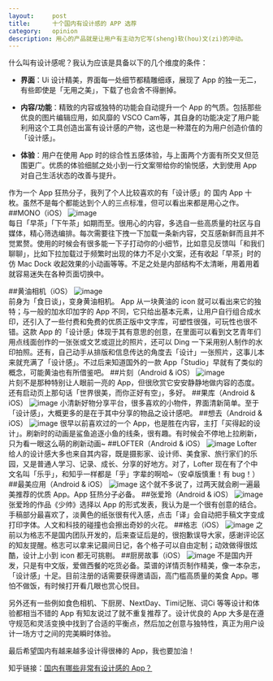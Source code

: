 ```yaml
---
layout:     post
title:      十个国内有设计感的 APP 选荐
category:   opinion
description: 用心的产品就是让用户有主动为它写(sheng)软(hou)文(zi)的冲动。
---
```

什么叫有设计感呢？我认为应该是具备以下的几个维度的条件：  
  
* **界面**：Ui 设计精美，界面每一处细节都精雕细琢，展现了 App 的独一无二，有些即使是「无用之美」，下载了也会舍不得删掉。   
 
* **内容/功能**：精致的内容或独特的功能会自动提升一个 App 的气质。包括那些优良的图片编辑应用，如风靡的 VSCO Cam等，其自身的功能决定了用户能利用这个工具创造出富有设计感的产物，这也是一种潜在的为用户创造价值的「设计感」。    

* **体验**：用户在使用 App 时的综合性五感体验，与上面两个方面有所交叉但范围更广。优质的体验细腻之处小到一行文案带给你的愉悦感，大到使用 App 对自己生活状态的改善与提升。

作为一个 App 狂热分子，我列了个人比较喜欢的有「设计感」的 国内 App 十枚。虽然不是每个都能达到个人的三点标准，但可以看出来都是用心之作。  
##MONO（iOS）
![image](http://ww2.sinaimg.cn/large/005X3pWTjw1ep6mv37p6lj30xc0m8jwu.jpg)  
每日「早茶」「下午茶」如期而至。很用心的内容，多选自一些高质量的社区与自媒体，精心筛选编排。每次需要往下拽一下加载一条新内容，交互感新鲜而且并不觉累赘。使用的时候会有很多能一下子打动你的小细节，比如意见反馈叫「和我们聊聊」，比如下拉加载过于频繁时出现的体力不足小文案，还有收起「早茶」时的仿 Mac Dock 收起效果的小动画等等。不足之处是内部结构不太清晰，用着用着就容易迷失在各种页面切换中。  
  
##黄油相机（iOS）
![image](http://ww1.sinaimg.cn/large/005X3pWTjw1ep6mv2fod9j30xc0m87bq.jpg)   
前身为「食日谈」，变身黄油相机。 App 从一块黄油的 icon 就可以看出来它的独特；与一般的加水印加字的 App 不同，它只给出基本元素，让用户自行组合成水印，还引入了一些付费和免费的优质正版中文字库，可塑性很强，可玩性也很不错。这款 App 的「设计感」体现于其有意思的创意，在里面可以看到文艺青年们用点线面创作的一张张或文艺或逗比的照片，还可以 Ding 一下采用别人制作的水印拍照。还有，自己动手从排版和信息传达的角度去「设计」一张照片，这事儿本来就充满了「设计感」。不过后来知道国外的一款 App「Studio」早就有了类似的概念，可能黄油也有所借鉴吧。
##片刻（Android & iOS）
![image](http://ww1.sinaimg.cn/large/005X3q9sjw1ep6muv6vuej30xc0m8jwh.jpg)  
片刻不是那种特别让人眼前一亮的 App，但很欣赏它安安静静地做内容的态度。还有启动页上那句话「世界很美，而你正好有空」，多好。
##果库（Android & iOS）
![image](http://ww3.sinaimg.cn/large/005X4kHAjw1ep6muyk48dj30xc0m8wkp.jpg)
小清新好物分享平台，很多喜欢的小物件，界面清新简单。至于「设计感」，大概更多的是在于其中分享的物品之设计感吧。
##想去（Android & iOS）
![image](http://ww3.sinaimg.cn/large/005X3q9sjw1ep6mv1qyd0j30xc0m8jx8.jpg)
很早以前喜欢过的一个 App，也是胜在内容，主打「买得起的设计」。刷新时的动画是鲨鱼追逐小鱼的线条，很有趣。有时候会不停地上拉刷新，只为看一眼这么萌的刷新动画~
##LOFTER（Android & iOS）
![image](http://ww3.sinaimg.cn/large/005X3nNxjw1ep6mv3xb2fj30xc0m8jx1.jpg)
Lofter 给人的设计感大多也来自其内容，既是摄影家、设计师、美食家、旅行家们的乐园，又是普通人学习、记录、成长、分享的好地方。对了，Lofter 现在有了个中文名叫「乐乎」，和知乎一样都是「乎」字辈的啊哈~（安卓版慎重！有 bug！）
##最美应用（Android & iOS）
![image](http://ww4.sinaimg.cn/large/005X4kHAjw1ep6mxsjsdij30xc0m8wkx.jpg)
这个就不多说了，过两天就会刷一遍最美推荐的优质 App。App 狂热分子必备。
##张爱玲（Android & iOS）
![image](http://ww2.sinaimg.cn/large/005X3nNxjw1ep6mv50hm3j30xc0m844l.jpg)
张爱玲的作品《少帅》选择以 App 的形式发表，我认为是一个很有创意的结合。手稿部分最喜欢了，淡黄色的纸张很有代入感，点击「译」会自动把手稿文字变成打印字体。人文和科技的碰撞也会擦出奇妙的火花。
##格志（iOS）
![image](http://ww4.sinaimg.cn/large/005X3q9sjw1ep6muzgz3aj30xc0m841s.jpg)
之前以为格志不是国内团队开发的，后来查证后是的，很抱歉误导大家，感谢评论区的知友提醒。格志可以拿来记晨间日记，各个格子可以自由定制；动效做得很炫酷，设计上小到 icon 都无可挑剔。
##厨房故事（iOS）
![image](http://ww4.sinaimg.cn/large/005X3qakjw1ep6mv0v6tnj30xc0m8aip.jpg)
不是国内开发，只是有中文版，爱做西餐的吃货必备。菜谱的详情页制作精美，像一本杂志，「设计感」十足。目前注册的话需要获得邀请函，高门槛高质量的美食 App。哪怕不做饭，有时候打开看几眼也赏心悦目。  
    
  

另外还有一些例如食色相机、下厨房、NextDay、Timi记账、词Ci 等等设计和体验都相当不错的 App 有知友说过了就不重复推荐了。设计优良的 App 大多是在遵守规范和灵活变换中找到了合适的平衡点，然后加之创意与独特性，真正为用户设计一场方寸之间的完美瞬时体验。  

最后希望国内有越来越多设计得很棒的 App，我也要加油！
  
  
知乎链接：[国内有哪些非常有设计感的 App？](http://www.zhihu.com/question/27475550)